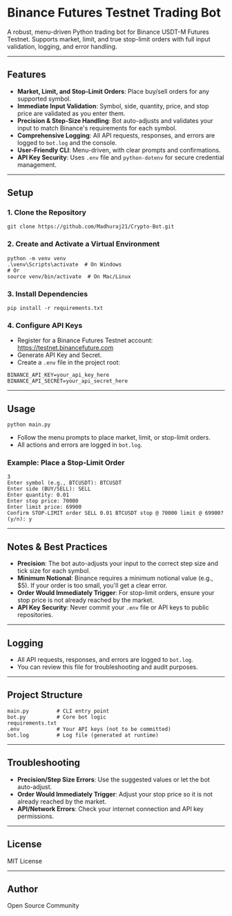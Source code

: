 # Binance Futures Testnet Trading Bot

A robust, menu-driven Python trading bot for Binance USDT-M Futures Testnet. Supports market, limit, and true stop-limit orders with full input validation, logging, and error handling.

---

## Features
- **Market, Limit, and Stop-Limit Orders**: Place buy/sell orders for any supported symbol.
- **Immediate Input Validation**: Symbol, side, quantity, price, and stop price are validated as you enter them.
- **Precision & Step-Size Handling**: Bot auto-adjusts and validates your input to match Binance's requirements for each symbol.
- **Comprehensive Logging**: All API requests, responses, and errors are logged to `bot.log` and the console.
- **User-Friendly CLI**: Menu-driven, with clear prompts and confirmations.
- **API Key Security**: Uses `.env` file and `python-dotenv` for secure credential management.

---

## Setup

### 1. Clone the Repository
```
git clone https://github.com/Madhuraj21/Crypto-Bot.git
```

### 2. Create and Activate a Virtual Environment
```
python -m venv venv
.\venv\Scripts\activate  # On Windows
# Or
source venv/bin/activate  # On Mac/Linux
```

### 3. Install Dependencies
```
pip install -r requirements.txt
```

### 4. Configure API Keys
- Register for a Binance Futures Testnet account: https://testnet.binancefuture.com
- Generate API Key and Secret.
- Create a `.env` file in the project root:
```
BINANCE_API_KEY=your_api_key_here
BINANCE_API_SECRET=your_api_secret_here
```

---

## Usage
```
python main.py
```
- Follow the menu prompts to place market, limit, or stop-limit orders.
- All actions and errors are logged in `bot.log`.

### Example: Place a Stop-Limit Order
```
3
Enter symbol (e.g., BTCUSDT): BTCUSDT
Enter side (BUY/SELL): SELL
Enter quantity: 0.01
Enter stop price: 70000
Enter limit price: 69900
Confirm STOP-LIMIT order SELL 0.01 BTCUSDT stop @ 70000 limit @ 69900? (y/n): y
```

---

## Notes & Best Practices
- **Precision**: The bot auto-adjusts your input to the correct step size and tick size for each symbol.
- **Minimum Notional**: Binance requires a minimum notional value (e.g., $5). If your order is too small, you'll get a clear error.
- **Order Would Immediately Trigger**: For stop-limit orders, ensure your stop price is not already reached by the market.
- **API Key Security**: Never commit your `.env` file or API keys to public repositories.

---

## Logging
- All API requests, responses, and errors are logged to `bot.log`.
- You can review this file for troubleshooting and audit purposes.

---

## Project Structure
```
main.py         # CLI entry point
bot.py          # Core bot logic
requirements.txt
.env            # Your API keys (not to be committed)
bot.log         # Log file (generated at runtime)
```

---

## Troubleshooting
- **Precision/Step Size Errors**: Use the suggested values or let the bot auto-adjust.
- **Order Would Immediately Trigger**: Adjust your stop price so it is not already reached by the market.
- **API/Network Errors**: Check your internet connection and API key permissions.

---

## License
MIT License

---

## Author
Open Source Community
